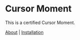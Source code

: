 # Cursor Moment

This is a certified Cursor Moment.

[About](https://cur.expo.moe/) | [Installation](https://cur.expo.moe/installing.html)
